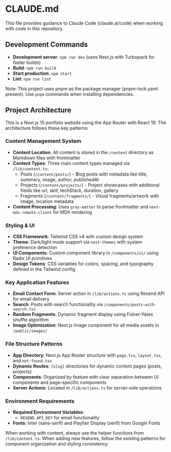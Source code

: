# CLAUDE.md

This file provides guidance to Claude Code (claude.ai/code) when working with code in this repository.

## Development Commands

- **Development server**: `npm run dev` (uses Next.js with Turbopack for faster builds)
- **Build**: `npm run build`
- **Start production**: `npm start`
- **Lint**: `npm run lint`

Note: This project uses pnpm as the package manager (pnpm-lock.yaml present). Use `pnpm` commands when installing dependencies.

## Project Architecture

This is a Next.js 15 portfolio website using the App Router with React 19. The architecture follows these key patterns:

### Content Management System
- **Content Location**: All content is stored in the `/content` directory as Markdown files with frontmatter
- **Content Types**: Three main content types managed via `/lib/content.ts`:
  - Posts (`/content/posts/`) - Blog posts with metadata like title, summary, image, author, publishedAt
  - Projects (`/content/projects/`) - Project showcases with additional fields like url, skill, techStack, duration, gallery
  - Fragments (`/content/fragments/`) - Visual fragments/artwork with image, location metadata
- **Content Processing**: Uses `gray-matter` to parse frontmatter and `next-mdx-remote-client` for MDX rendering

### Styling & UI
- **CSS Framework**: Tailwind CSS v4 with custom design system
- **Theme**: Dark/light mode support via `next-themes` with system preference detection
- **UI Components**: Custom component library in `/components/ui/` using Radix UI primitives
- **Design Tokens**: CSS variables for colors, spacing, and typography defined in the Tailwind config

### Key Application Features
- **Email Contact Form**: Server action in `/lib/actions.ts` using Resend API for email delivery
- **Search**: Posts with search functionality via `/components/posts-with-search.tsx`
- **Random Fragments**: Dynamic fragment display using Fisher-Yates shuffle algorithm
- **Image Optimization**: Next.js Image component for all media assets in `/public/images/`

### File Structure Patterns
- **App Directory**: Next.js App Router structure with `page.tsx`, `layout.tsx`, and `not-found.tsx`
- **Dynamic Routes**: `[slug]` directories for dynamic content pages (posts, projects)
- **Components**: Organized by feature with clear separation between UI components and page-specific components
- **Server Actions**: Located in `/lib/actions.ts` for server-side operations

### Environment Requirements
- **Required Environment Variables**: 
  - `RESEND_API_KEY` for email functionality
- **Fonts**: Inter (sans-serif) and Playfair Display (serif) from Google Fonts

When working with content, always use the helper functions from `/lib/content.ts`. When adding new features, follow the existing patterns for component organization and styling consistency.